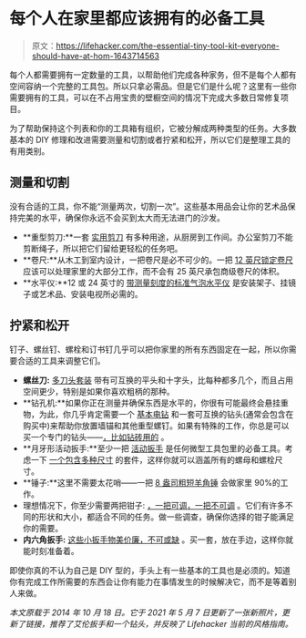 # 每个人在家里都应该拥有的必备工具

> 原文：<https://lifehacker.com/the-essential-tiny-tool-kit-everyone-should-have-at-hom-1643714563>

每个人都需要拥有一定数量的工具，以帮助他们完成各种家务，但不是每个人都有空间容纳一个完整的工具包。所以只拿必需品。但是它们是什么呢？这里有一些你需要拥有的工具，可以在不占用宝贵的壁橱空间的情况下完成大多数日常修复项目。



为了帮助保持这个列表和你的工具箱有组织，它被分解成两种类型的任务。大多数基本的 DIY 修理和改进需要测量和切割或者拧紧和松开，所以它们是整理工具的有用类别。

## **测量和切割**

没有合适的工具，你不能“测量两次，切割一次”。这些基本用品会让你的艺术品保持完美的水平，确保你永远不会买到太大而无法进门的沙发。

*   **重型剪刀:**一套 [实用剪刀](https://amzn.to/3xNQO6W) 有多种用途，从厨房到工作间。办公室剪刀不能剪断绳子，所以把它们留给更轻松的任务吧。
*   **卷尺:**从木工到室内设计，一把卷尺是必不可少的。一把 [12 英尺锁定卷尺](https://amzn.to/3tqQgRe) 应该可以处理家里的大部分工作，而不会有 25 英尺承包商级卷尺的体积。
*   **水平仪:**12 或 24 英寸的 [带测量刻度的标准气泡水平仪](https://amzn.to/2PWIjW4) 是安装架子、挂镜子或艺术品、安装电视所必需的。

## **拧紧和松开**

钉子、螺丝钉、螺栓和订书钉几乎可以把你家里的所有东西固定在一起，所以你需要合适的工具来调整它们。

*   **螺丝刀:** [多刀头套装](https://amzn.to/3ep9wu6) 带有可互换的平头和十字头，比每种都多几个，而且占用空间更少，特别是如果你喜欢粗柄的那种。
*   **钻孔机:**如果你正在测量并确保东西是水平的，你很有可能最终会悬挂重物，为此，你几乎肯定需要一个 [基本电钻](https://www.amazon.com/DECKER-LD120VA-20-Volt-Lithium-Accessories/dp/B006V6YAPI/ref=sr_1_6?asc_campaign=InlineText&asc_refurl=https://lifehacker.com/the-essential-tiny-tool-kit-everyone-should-have-at-hom-1643714563&asc_source=&tag=kinjalifehackerlink-20) 和一套可互换的钻头(通常会包含在购买中)来帮助你放置墙锚和其他重型螺钉。如果有特殊的工作，你总是可以买一个专门的钻头——[，比如钻砖用的](https://www.amazon.com/Concrete-Professional-Industrial-Strength-TITGGI/dp/B088M8TT8L/ref=asc_df_B088M8TT8L/?asc_campaign=InlineText&asc_refurl=https://lifehacker.com/the-essential-tiny-tool-kit-everyone-should-have-at-hom-1643714563&asc_source=&tag=kinjalifehackerlink-20) 。
*   **月牙形活动扳手:**至少一把 [活动扳手](https://amzn.to/3b8s4fS) 是任何微型工具包里的必备工具。考虑一下 [一个包含多种尺寸](https://amzn.to/2PWHY5K) 的套件，这样你就可以涵盖所有的螺母和螺栓尺寸。
*   **锤子:**这里不需要太花哨——一把 [8 盎司粗短羊角锤](https://amzn.to/2RwtiL6) 会做家里 90%的工作。
*   理想情况下，你至少需要两把钳子: [，一把可调，一把不可调](https://www.thisoldhouse.com/tools/21015376/choosing-and-using-pliers) 。它们有许多不同的形状和大小，都适合不同的任务。做一些调查，确保你选择的钳子能满足你的需要。
*   **内六角扳手:** [这些小扳手物美价廉，不可或缺](https://lifehacker.com/how-to-buy-the-right-allen-wrench-set-because-you-need-1846767712) 。买一套，放在手边，这样你就能时刻准备着。

即使你真的不认为自己是 DIY 型的，手头上有一些基本的工具也是必须的。知道你有完成工作所需要的东西会让你有能力在事情发生的时候解决它，而不是等着别人来做。

*本文原载于 2014 年 10 月 18 日。它于 2021 年 5 月 7 日更新了一张新照片，更新了链接，推荐了艾伦扳手和一个钻头，并反映了 Lifehacker 当前的风格指南。*